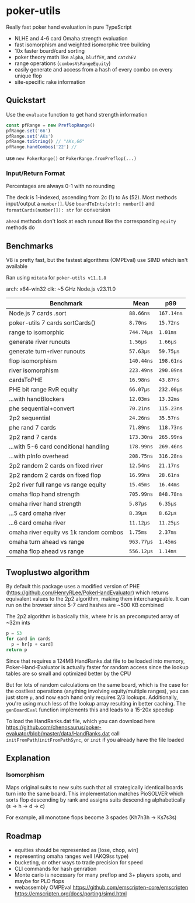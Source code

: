 # poker-utils

Really fast poker hand evaluation in pure TypeScript

- NLHE and 4-6 card Omaha strength evaluation
- fast isomorphism and weighted isomorphic tree building
- 10x faster board/card sorting
- poker theory math like `alpha`, `bluffEV`, and `catchEV`
- range operations (`combosVsRangeEquity`)
- easily generate and access from a hash of every combo on every unique flop
- site-specific rake information

## Quickstart

Use the `evaluate` function to get hand strength information

```js
const pfRange = new PreflopRange()
pfRange.set('66')
pfRange.set('AKs')
pfRange.toString() // "AKs,66"
pfRange.handCombos('22') //
```

use `new PokerRange()` or `PokerRange.fromPreflop(...)`

### Input/Return Format

Percentages are always 0-1 with no rounding

The deck is 1-indexed, ascending from 2c (1) to As (52). Most methods input/output a `number[]`. Use `boardToInts(str): number[]` and `formatCards(number[]): str` for conversion

`ahead` methods don't look at each runout like the corresponding `equity` methods do

## Benchmarks

V8 is pretty fast, but the fastest algorithms (OMPEval) use SIMD which isn't available

Ran using `mitata` for `poker-utils v11.1.8`

arch: x64-win32
clk: ~5 GHz
Node.js v23.11.0

| Benchmark                              | Mean       | p99        |
| -------------------------------------- | ---------- | ---------- |
| Node.js 7 cards .sort                  | `88.66ns`  | `167.14ns` |
| poker-utils 7 cards sortCards()        | `8.70ns`   | `15.72ns`  |
| range to isomorphic                    | `744.74µs` | `1.01ms`   |
| generate river runouts                 | `1.56µs`   | `1.66µs`   |
| generate turn+river runouts            | `57.63µs`  | `59.75µs`  |
| flop isomorphism                       | `140.44ns` | `198.61ns` |
| river isomorphism                      | `223.49ns` | `290.09ns` |
| cardsToPHE                             | `16.98ns`  | `43.87ns`  |
| PHE bit range RvR equity               | `66.07µs`  | `232.00µs` |
| ...with handBlockers                   | `12.03ms`  | `13.32ms`  |
| phe sequential+convert                 | `70.21ns`  | `115.23ns` |
| 2p2 sequential                         | `24.26ns`  | `35.57ns`  |
| phe rand 7 cards                       | `71.89ns`  | `118.73ns` |
| 2p2 rand 7 cards                       | `173.30ns` | `265.99ns` |
| ...with 5-6 card conditional handling  | `178.99ns` | `269.46ns` |
| ...with pInfo overhead                 | `208.75ns` | `316.28ns` |
| 2p2 random 2 cards on fixed river      | `12.54ns`  | `21.17ns`  |
| 2p2 random 2 cards on fixed flop       | `16.99ns`  | `28.61ns`  |
| 2p2 river full range vs range equity   | `15.45ms`  | `16.44ms`  |
| omaha flop hand strength               | `705.99ns` | `848.78ns` |
| omaha river hand strength              | `5.87µs`   | `6.35µs`   |
| ...5 card omaha river                  | `8.39µs`   | `8.62µs`   |
| ...6 card omaha river                  | `11.12µs`  | `11.25µs`  |
| omaha river equity vs 1k random combos | `1.75ms`   | `2.37ms`   |
| omaha turn ahead vs range              | `963.77µs` | `1.45ms`   |
| omaha flop ahead vs range              | `556.12µs` | `1.14ms`   |

## Twoplustwo algorithm

By default this package uses a modified version of PHE (<https://github.com/HenryRLee/PokerHandEvaluator>) which returns equivalent values to the 2p2 algorithm, making them interchangeable. It can run on the browser since 5-7 card hashes are ~500 KB combined

The 2p2 algorithm is basically this, where hr is an precomputed array of ~32m ints

```py
p = 53
for card in cards
  p = hr[p + card]
return p
```

Since that requires a 124MB HandRanks.dat file to be loaded into memory, Poker-Hand-Evaluator is actually faster for random access since the lookup tables are so small and optimized better by the CPU

But for lots of random calculations on the same board, which is the case for the costliest operations (anything involving equity/multiple ranges), you can just store `p`, and now each hand only requires 2/3 lookups. Additionally, you're using much less of the lookup array resulting in better caching. The `genBoardEval` function implements this and leads to a 15-20x speedup

To load the HandRanks.dat file, which you can download here <https://github.com/chenosaurus/poker-evaluator/blob/master/data/HandRanks.dat> call `initFromPath`/`initFromPathSync`, or `init` if you already have the file loaded

## Explanation

### Isomorphism

Maps original suits to new suits such that all strategically identical boards turn into the same board. This implementation matches PioSOLVER which sorts flop descending by rank and assigns suits descending alphabetically (s -> h -> d -> c)

For example, all monotone flops become 3 spades (Kh7h3h -> Ks7s3s)

## Roadmap

- equities should be represented as [lose, chop, win]
- representing omaha ranges well (AKQ9ss type)
- bucketing, or other ways to trade precision for speed
- CLI commands for hash genration
- Monte carlo is necessary for many preflop and 3+ players spots, and maybe for PLO flops
- webassembly OMPEval <https://github.com/emscripten-core/emscripten> <https://emscripten.org/docs/porting/simd.html>
